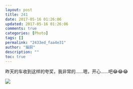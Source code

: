 ```yaml
---
layout: post
title: 241
date: 2017-05-16 01:26:06
updated: 2017-05-16 01:26:06
comments: true
categories: [Photo]
tags: []
permalink: "2433ed_faa4e31"
author: "猫厨"
description: ""
toc: true
---
```


<p>昨天的车收到这样的夸奖，我非常的……嗯，开心……吧😂😂😂</p>

![](https://imglf0.nos.netease.com/img/cVZNdzJtQk9JV2VvTkIxTTV5cmVlNXByTXUwTDA2M3cwNnhjUjlmVVRkMG10blRDanA1eHBnPT0.jpg)